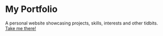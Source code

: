 # My Portfolio
A personal website showcasing projects, skills, interests and other tidbits.\
[Take me there!](https://aa-sharma.github.io/portfolio/)



